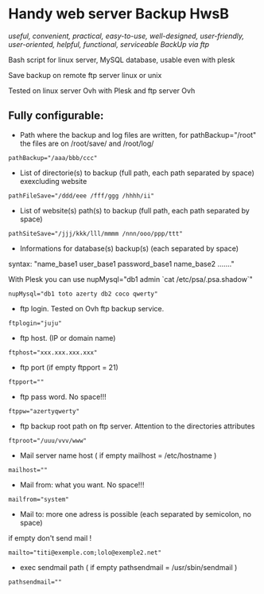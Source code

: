Handy web server Backup  HwsB
===========

_useful, convenient, practical, easy-to-use, well-designed, user-friendly, user-oriented, helpful, functional, serviceable BackUp via ftp_


Bash script for linux server, MySQL database, usable even with plesk

Save backup on remote ftp server linux or unix

Tested on linux server Ovh with Plesk and ftp server Ovh

Fully configurable:
------------------

* Path where the backup and log files are written, for pathBackup="/root" the files are on /root/save/ and /root/log/

`pathBackup="/aaa/bbb/ccc"`

* List of directorie(s) to backup (full path, each path separated by space) exexcluding website

`pathFileSave="/ddd/eee /fff/ggg /hhhh/ii"`

* List of website(s) path(s) to backup (full path, each path separated by space)

`pathSiteSave="/jjj/kkk/lll/mmmm /nnn/ooo/ppp/ttt"`

* Informations for database(s) backup(s) (each separated by space)

syntax: "name_base1 user_base1 password_base1 name_base2 ......."

With Plesk you can use nupMysql="db1 admin \`cat /etc/psa/.psa.shadow\`"

`nupMysql="db1 toto azerty db2 coco qwerty"`

* ftp login. Tested on Ovh ftp backup service.

`ftplogin="juju"`

* ftp host. (IP or domain name)

`ftphost="xxx.xxx.xxx.xxx"`

* ftp port (if empty ftpport = 21)

`ftpport=""`

* ftp pass word. No space!!!

`ftppw="azertyqwerty"`

* ftp backup root path on ftp server. Attention to the directories attributes

`ftproot="/uuu/vvv/www"`

* Mail server name host ( if empty mailhost = /etc/hostname )

`mailhost=""`

* Mail from: what you want. No space!!!

`mailfrom="system"`

* Mail to: more one adress is possible (each separated by semicolon, no space)

if empty don't send mail !

`mailto="titi@exemple.com;lolo@exemple2.net"`

* exec sendmail path ( if empty pathsendmail = /usr/sbin/sendmail )

`pathsendmail=""`
